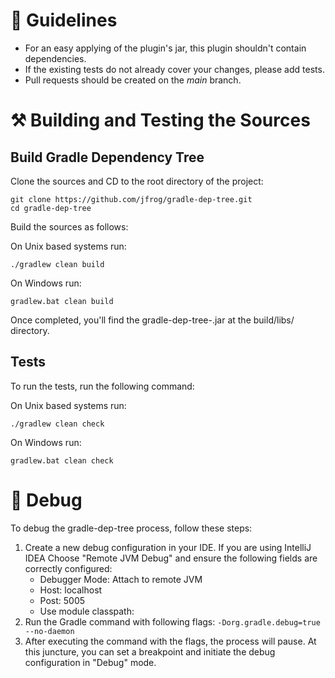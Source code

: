 # 📖 Guidelines

- For an easy applying of the plugin's jar, this plugin shouldn't contain dependencies.
- If the existing tests do not already cover your changes, please add tests.
- Pull requests should be created on the _main_ branch.

# ⚒️ Building and Testing the Sources

## Build Gradle Dependency Tree

Clone the sources and CD to the root directory of the project:

```
git clone https://github.com/jfrog/gradle-dep-tree.git
cd gradle-dep-tree
```

Build the sources as follows:

On Unix based systems run:

```
./gradlew clean build
```

On Windows run:

```
gradlew.bat clean build
```

Once completed, you'll find the gradle-dep-tree-<version>.jar at the build/libs/ directory.

## Tests

To run the tests, run the following command:

On Unix based systems run:

```
./gradlew clean check
```

On Windows run:

```
gradlew.bat clean check
```

# 🐞 Debug

To debug the gradle-dep-tree process, follow these steps:
1) Create a new debug configuration in your IDE. If you are using IntelliJ IDEA Choose "Remote JVM Debug" and ensure the following fields are correctly configured:
   * Debugger Mode: Attach to remote JVM
   * Host: localhost
   * Post: 5005
   * Use module classpath: <no module>
2) Run the Gradle command with following flags: `-Dorg.gradle.debug=true --no-daemon`
3) After executing the command with the flags, the process will pause. At this juncture, you can set a breakpoint and initiate the debug configuration in "Debug" mode.

